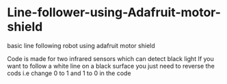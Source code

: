 # Line-follower-using-Adafruit-motor-shield
basic line following robot using adafruit motor shield

Code is made for two infrared sensors which can detect black light 
If you want to follow a white line on a black surface you just need to reverse the cods i.e change 0 to 1 and 1 to 0 in the code
